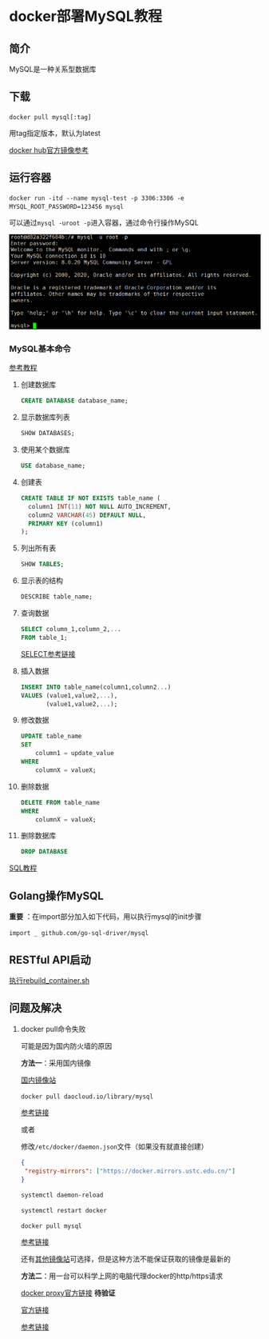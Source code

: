 # docker部署MySQL教程

## 简介

MySQL是一种关系型数据库

## 下载

`docker pull mysql[:tag]`

用tag指定版本，默认为latest

[docker hub官方镜像参考](https://hub.docker.com/_/mysql)

## 运行容器

`docker run -itd --name mysql-test -p 3306:3306 -e MYSQL_ROOT_PASSWORD=123456 mysql`

可以通过`mysql -uroot -p`进入容器，通过命令行操作MySQL

![MySQL登录](MySQL部署教程/image-20200603235658222.png)

### MySQL基本命令

[参考教程](https://www.yiibai.com/mysql/show-databases.html)

1. 创建数据库

   ```sql
   CREATE DATABASE database_name;
   ```

2. 显示数据库列表

   ```sql
   SHOW DATABASES;
   ```

3. 使用某个数据库

   ```sql
   USE database_name;
   ```

4. 创建表

   ```sql
   CREATE TABLE IF NOT EXISTS table_name (
     column1 INT(11) NOT NULL AUTO_INCREMENT,
     column2 VARCHAR(45) DEFAULT NULL,
     PRIMARY KEY (column1)
   );
   ```

5. 列出所有表

   ```sql
   SHOW TABLES;
   ```

6. 显示表的结构

   ```sql
   DESCRIBE table_name;
   ```

7. 查询数据

   ```sql
   SELECT column_1,column_2,...  
   FROM table_1;
   ```

   [SELECT参考链接](https://www.yiibai.com/mysql/select-statement-query-data.html)

8. 插入数据

   ```sql
   INSERT INTO table_name(column1,column2...)
   VALUES (value1,value2,...),
          (value1,value2,...);
   ```

9. 修改数据

   ```sql
   UPDATE table_name 
   SET 
       column1 = update_value
   WHERE
       columnX = valueX;
   ```

10. 删除数据

    ```sql
    DELETE FROM table_name 
    WHERE
        columnX = valueX;
    ```

11. 删除数据库

    ```sql
    DROP DATABASE
    ```

[SQL教程]()

## Golang操作MySQL

**重要** ：在import部分加入如下代码，用以执行mysql的init步骤

`import _ github.com/go-sql-driver/mysql`



## RESTful API启动

[执行rebuild_container.sh](代码链接)









## 问题及解决

1. docker pull命令失败

   可能是因为国内防火墙的原因

   **方法一**：采用国内镜像

   [国内镜像站](https://hub.daocloud.io/repos)

   `docker pull daocloud.io/library/mysql`

   [参考链接](https://blog.csdn.net/w_bu_neng_ku/article/details/78765251)

   或者

   修改`/etc/docker/daemon.json`文件（如果没有就直接创建）

   ```json
   {
    "registry-mirrors": ["https://docker.mirrors.ustc.edu.cn/"]
   }
   ```

   `systemctl daemon-reload`

   `systemctl restart docker`

   `docker pull mysql`

   [参考链接](https://blog.csdn.net/qq_39329616/article/details/89640731)

   还有[其他镜像站](https://blog.csdn.net/qq_39329616/article/details/89640731)可选择，但是这种方法不能保证获取的镜像是最新的

   

   **方法二**：用一台可以科学上网的电脑代理docker的http/https请求

   [docker proxy官方链接](https://docs.docker.com/config/daemon/systemd/)
**待验证**
   
   [官方链接](https://docs.docker.com/config/daemon/systemd/)

   [参考链接](https://blog.csdn.net/qq_42684642/article/details/85302222)

   

   













